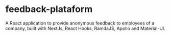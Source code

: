 # feedback-plataform
A React application to provide anonymous feedback to employees of a company, built with NextJs, React Hooks, RamdaJS, Apollo and Material-UI.
